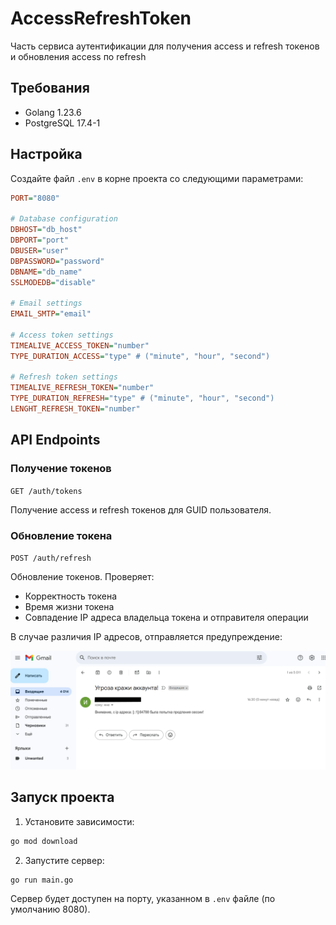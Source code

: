 # AccessRefreshToken
Часть сервиса аутентификации для получения access и refresh токенов и обновления access по refresh

## Требования

- Golang 1.23.6
- PostgreSQL 17.4-1

## Настройка

Создайте файл `.env` в корне проекта со следующими параметрами:

```ini
PORT="8080"

# Database configuration
DBHOST="db_host"
DBPORT="port"
DBUSER="user"
DBPASSWORD="password"
DBNAME="db_name"
SSLMODEDB="disable"

# Email settings
EMAIL_SMTP="email"

# Access token settings
TIMEALIVE_ACCESS_TOKEN="number"
TYPE_DURATION_ACCESS="type" # ("minute", "hour", "second")

# Refresh token settings
TIMEALIVE_REFRESH_TOKEN="number"
TYPE_DURATION_REFRESH="type" # ("minute", "hour", "second")
LENGHT_REFRESH_TOKEN="number"
```

## API Endpoints

### Получение токенов

`GET /auth/tokens`

Получение access и refresh токенов для GUID пользователя.

### Обновление токена

`POST /auth/refresh`

Обновление токенов. Проверяет:
- Корректность токена
- Время жизни токена
- Совпадение IP адреса владельца токена и отправителя операции

В случае различия IP адресов, отправляется предупреждение:

![Email Notification](readme_data/test_email_notify.png)

## Запуск проекта

1. Установите зависимости:
```bash
go mod download
```

2. Запустите сервер:
```bash
go run main.go
```

Сервер будет доступен на порту, указанном в `.env` файле (по умолчанию 8080).
```